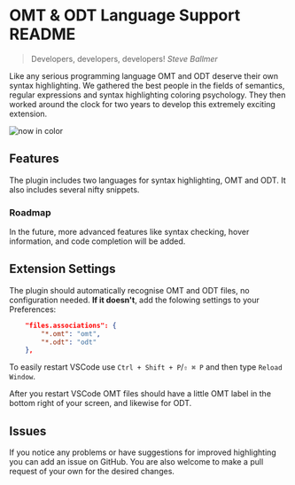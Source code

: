 # OMT & ODT Language Support README

> Developers, developers, developers!
> *Steve Ballmer*

Like any serious programming language OMT and ODT deserve their own syntax highlighting.
We gathered the best people in the fields of semantics, regular expressions and syntax highlighting coloring psychology.
They then worked around the clock for two years to develop this extremely exciting extension.

![now in color](https://media.giphy.com/media/Eym0WtMIAzAu4/giphy.gif "Now in Color!")

## Features

The plugin includes two languages for syntax highlighting, OMT and ODT. It also includes several nifty snippets.

### Roadmap

In the future, more advanced features like syntax checking, hover information, and code completion will be added.

## Extension Settings

The plugin should automatically recognise OMT and ODT files, no configuration needed.
**If it doesn't**, add the folowing settings to your Preferences:

```json
    "files.associations": {
        "*.omt": "omt",
        "*.odt": "odt"
    },
```

To easily restart VSCode use `Ctrl + Shift + P`/`⇧ ⌘ P` and then type `Reload Window`.

After you restart VSCode OMT files should have a little OMT label in the bottom right of your screen, and likewise for ODT.

## Issues

If you notice any problems or have suggestions for improved highlighting you can add an issue on GitHub.
You are also welcome to make a pull request of your own for the desired changes.

